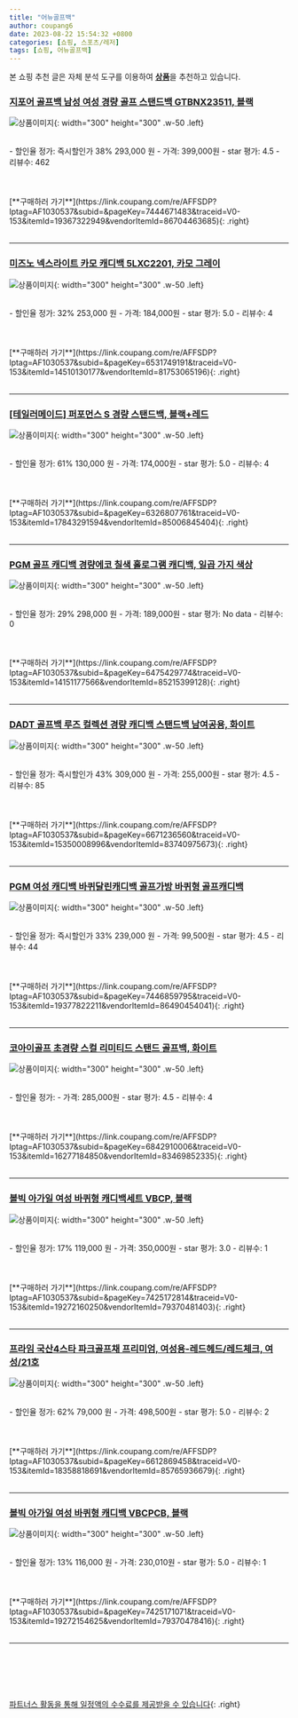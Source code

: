 ```yaml
---
title: "어뉴골프백"
author: coupang6
date: 2023-08-22 15:54:32 +0800
categories: [쇼핑, 스포츠/레저]
tags: [쇼핑, 어뉴골프백]
---
```


본 쇼핑 추천 글은 자체 분석 도구를 이용하여 [**상품**](https://link.coupang.com/a/bao1ui)을 추천하고 있습니다.

### [지포어 골프백 남성 여성 경량 골프 스탠드백 GTBNX23511, 블랙](https://link.coupang.com/re/AFFSDP?lptag=AF1030537&subid=&pageKey=7444671483&traceid=V0-153&itemId=19367322949&vendorItemId=86704463685)

![상품이미지](https://thumbnail7.coupangcdn.com/thumbnails/remote/230x230ex/image/vendor_inventory/f1fb/a3958fe7d26091ce916180122d8984a07519c401e4b84ddc0c4990e37d3a.jpg){: width="300" height="300" .w-50 .left}


<br>
- 할인율 정가: 즉시할인가 38%  293,000   원
- 가격: 399,000원
- star 평가: 4.5
- 리뷰수: 462
<br>
<br>
<br>
<br>
[**구매하러 가기**](https://link.coupang.com/re/AFFSDP?lptag=AF1030537&subid=&pageKey=7444671483&traceid=V0-153&itemId=19367322949&vendorItemId=86704463685){: .right}
<br>
<br>

---

### [미즈노 넥스라이트 카모 캐디백 5LXC2201, 카모 그레이](https://link.coupang.com/re/AFFSDP?lptag=AF1030537&subid=&pageKey=6531749191&traceid=V0-153&itemId=14510130177&vendorItemId=81753065196)

![상품이미지](https://thumbnail7.coupangcdn.com/thumbnails/remote/230x230ex/image/retail/images/1153121316717973-bf52565f-6cde-43ff-835b-18e1ba22e2c9.jpg){: width="300" height="300" .w-50 .left}


<br>
- 할인율 정가: 32%  253,000   원
- 가격: 184,000원
- star 평가: 5.0
- 리뷰수: 4
<br>
<br>
<br>
<br>
[**구매하러 가기**](https://link.coupang.com/re/AFFSDP?lptag=AF1030537&subid=&pageKey=6531749191&traceid=V0-153&itemId=14510130177&vendorItemId=81753065196){: .right}
<br>
<br>

---

### [[테일러메이드] 퍼포먼스 S 경량 스탠드백, 블랙+레드](https://link.coupang.com/re/AFFSDP?lptag=AF1030537&subid=&pageKey=6326807761&traceid=V0-153&itemId=17843291594&vendorItemId=85006845404)

![상품이미지](https://thumbnail6.coupangcdn.com/thumbnails/remote/230x230ex/image/vendor_inventory/188d/e9713dc45ffa803b5233dc9bbe99b75e5a5d93d3dca03e8b4e254a61b19e.jpg){: width="300" height="300" .w-50 .left}


<br>
- 할인율 정가: 61%  130,000   원
- 가격: 174,000원
- star 평가: 5.0
- 리뷰수: 4
<br>
<br>
<br>
<br>
[**구매하러 가기**](https://link.coupang.com/re/AFFSDP?lptag=AF1030537&subid=&pageKey=6326807761&traceid=V0-153&itemId=17843291594&vendorItemId=85006845404){: .right}
<br>
<br>

---

### [PGM 골프 캐디백 경량에코 칠색 홀로그램 캐디백, 일곱 가지 색상](https://link.coupang.com/re/AFFSDP?lptag=AF1030537&subid=&pageKey=6475429774&traceid=V0-153&itemId=14151177566&vendorItemId=85215399128)

![상품이미지](https://thumbnail8.coupangcdn.com/thumbnails/remote/230x230ex/image/vendor_inventory/89b4/7c6d721b58e7e6685caa1b28be7eee511028c416131f30ef76185a1ea80b.jpg){: width="300" height="300" .w-50 .left}


<br>
- 할인율 정가: 29%  298,000   원
- 가격: 189,000원
- star 평가: No data
- 리뷰수: 0
<br>
<br>
<br>
<br>
[**구매하러 가기**](https://link.coupang.com/re/AFFSDP?lptag=AF1030537&subid=&pageKey=6475429774&traceid=V0-153&itemId=14151177566&vendorItemId=85215399128){: .right}
<br>
<br>

---

### [DADT 골프백 루즈 컬렉션 경량 캐디백 스탠드백 남여공용, 화이트](https://link.coupang.com/re/AFFSDP?lptag=AF1030537&subid=&pageKey=6671236560&traceid=V0-153&itemId=15350008996&vendorItemId=83740975673)

![상품이미지](https://thumbnail8.coupangcdn.com/thumbnails/remote/230x230ex/image/vendor_inventory/971c/ee1dda93ec6cb857807f2de2d6fe3e6255f58047181c89bb05ee7f476beb.jpg){: width="300" height="300" .w-50 .left}


<br>
- 할인율 정가: 즉시할인가 43%  309,000   원
- 가격: 255,000원
- star 평가: 4.5
- 리뷰수: 85
<br>
<br>
<br>
<br>
[**구매하러 가기**](https://link.coupang.com/re/AFFSDP?lptag=AF1030537&subid=&pageKey=6671236560&traceid=V0-153&itemId=15350008996&vendorItemId=83740975673){: .right}
<br>
<br>

---

### [PGM 여성 캐디백 바퀴달린캐디백 골프가방 바퀴형 골프캐디백](https://link.coupang.com/re/AFFSDP?lptag=AF1030537&subid=&pageKey=7446859795&traceid=V0-153&itemId=19377822211&vendorItemId=86490454041)

![상품이미지](https://thumbnail8.coupangcdn.com/thumbnails/remote/230x230ex/image/vendor_inventory/9603/ae3a768fc136ffc66b7ec5558e3b7764edd9fce4ee8ef78a53178e7d294c.jpg){: width="300" height="300" .w-50 .left}


<br>
- 할인율 정가: 즉시할인가 33%  239,000   원
- 가격: 99,500원
- star 평가: 4.5
- 리뷰수: 44
<br>
<br>
<br>
<br>
[**구매하러 가기**](https://link.coupang.com/re/AFFSDP?lptag=AF1030537&subid=&pageKey=7446859795&traceid=V0-153&itemId=19377822211&vendorItemId=86490454041){: .right}
<br>
<br>

---

### [코아이골프 초경량 스컬 리미티드 스탠드 골프백, 화이트](https://link.coupang.com/re/AFFSDP?lptag=AF1030537&subid=&pageKey=6842910006&traceid=V0-153&itemId=16277184850&vendorItemId=83469852335)

![상품이미지](https://thumbnail10.coupangcdn.com/thumbnails/remote/230x230ex/image/vendor_inventory/dfc8/d5711fa330239f31d493cc3f595dee4ed2b5ab8a87f8a805775aa288d8be.jpg){: width="300" height="300" .w-50 .left}


<br>
- 할인율 정가: 
- 가격: 285,000원
- star 평가: 4.5
- 리뷰수: 4
<br>
<br>
<br>
<br>
[**구매하러 가기**](https://link.coupang.com/re/AFFSDP?lptag=AF1030537&subid=&pageKey=6842910006&traceid=V0-153&itemId=16277184850&vendorItemId=83469852335){: .right}
<br>
<br>

---

### [볼빅 아가일 여성 바퀴형 캐디백세트 VBCP, 블랙](https://link.coupang.com/re/AFFSDP?lptag=AF1030537&subid=&pageKey=7425172814&traceid=V0-153&itemId=19272160250&vendorItemId=79370481403)

![상품이미지](https://thumbnail8.coupangcdn.com/thumbnails/remote/230x230ex/image/vendor_inventory/3bbb/24ccf19ffc8799389a07f26c7f98a0dcfd3cf1eff5a72cdd59ee9f172b35.jpg){: width="300" height="300" .w-50 .left}


<br>
- 할인율 정가: 17%  119,000   원
- 가격: 350,000원
- star 평가: 3.0
- 리뷰수: 1
<br>
<br>
<br>
<br>
[**구매하러 가기**](https://link.coupang.com/re/AFFSDP?lptag=AF1030537&subid=&pageKey=7425172814&traceid=V0-153&itemId=19272160250&vendorItemId=79370481403){: .right}
<br>
<br>

---

### [프라임 국산4스타 파크골프채 프리미엄, 여성용-레드헤드/레드체크, 여성/21호](https://link.coupang.com/re/AFFSDP?lptag=AF1030537&subid=&pageKey=6612869458&traceid=V0-153&itemId=18358818691&vendorItemId=85765936679)

![상품이미지](https://thumbnail9.coupangcdn.com/thumbnails/remote/230x230ex/image/vendor_inventory/70a0/ed75ecb5d67ec1fb115a93fd101b19b9f158aaf84ef893eb7595537854c6.jpg){: width="300" height="300" .w-50 .left}


<br>
- 할인율 정가: 62%  79,000   원
- 가격: 498,500원
- star 평가: 5.0
- 리뷰수: 2
<br>
<br>
<br>
<br>
[**구매하러 가기**](https://link.coupang.com/re/AFFSDP?lptag=AF1030537&subid=&pageKey=6612869458&traceid=V0-153&itemId=18358818691&vendorItemId=85765936679){: .right}
<br>
<br>

---

### [볼빅 아가일 여성 바퀴형 캐디백 VBCPCB, 블랙](https://link.coupang.com/re/AFFSDP?lptag=AF1030537&subid=&pageKey=7425171071&traceid=V0-153&itemId=19272154625&vendorItemId=79370478416)

![상품이미지](https://thumbnail10.coupangcdn.com/thumbnails/remote/230x230ex/image/vendor_inventory/2bb2/849727a1fd8a10678be6e8f16e43b81bdb437867f9644591439388d1afe6.jpg){: width="300" height="300" .w-50 .left}


<br>
- 할인율 정가: 13%  116,000   원
- 가격: 230,010원
- star 평가: 5.0
- 리뷰수: 1
<br>
<br>
<br>
<br>
[**구매하러 가기**](https://link.coupang.com/re/AFFSDP?lptag=AF1030537&subid=&pageKey=7425171071&traceid=V0-153&itemId=19272154625&vendorItemId=79370478416){: .right}
<br>
<br>

---
<br><br><br><br><br> [파트너스 활동을 통해 일정액의 수수료를 제공받을 수 있습니다](https://link.coupang.com/a/bao1ui){: .right}